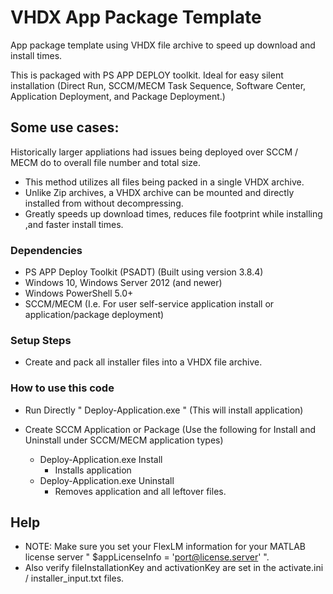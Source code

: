 # VHDX App Package Template

App package template using VHDX file archive to speed up download and install times.

This is packaged with PS APP DEPLOY toolkit. 
Ideal for easy silent installation (Direct Run, SCCM/MECM Task Sequence, Software Center, Application Deployment, and Package Deployment.)

## Some use cases:
Historically larger appliations had issues being deployed over SCCM / MECM do to overall file number and total size.
* This method utilizes all files being packed in a single VHDX archive.
* Unlike Zip archives, a VHDX archive can be mounted and directly installed from without decompressing.  
* Greatly speeds up download times, reduces file footprint while installing ,and faster install times.

### Dependencies
* PS APP Deploy Toolkit (PSADT) (Built using version 3.8.4)
* Windows 10, Windows Server 2012 (and newer)
* Windows PowerShell 5.0+
* SCCM/MECM (I.e. For user self-service application install or application/package deployment)

### Setup Steps

* Create and pack all installer files into a VHDX file archive.


### How to use this code

* Run Directly "  Deploy-Application.exe  " (This will install application)

* Create SCCM Application or Package (Use the following for Install and Uninstall under SCCM/MECM application types)
    * Deploy-Application.exe Install
        * Installs application
    * Deploy-Application.exe Uninstall
        * Removes application and all leftover files.

## Help

* NOTE: Make sure you set your FlexLM information for your MATLAB license server " $appLicenseInfo = 'port@license.server' ".
* Also verify fileInstallationKey and activationKey are set in the activate.ini / installer_input.txt files.

